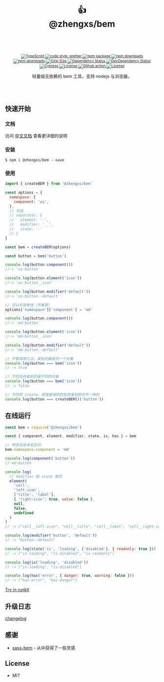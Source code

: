 <div align="center">
  <h1>
   <br/>
    <br/>
    👍
    <br />
    @zhengxs/bem
    <br />
    <br />
  </h1>
  <sup>
    <br />
    <br />
    <a href="https://www.typescriptlang.org">
      <img src="https://img.shields.io/badge/lang-typescript-informational?style=flat" alt="TypeScript" />
    </a>
    <a href="https://github.com/prettier/prettier">
      <img src="https://img.shields.io/badge/code_style-prettier-ff69b4.svg?style=flat-square" alt="code style: prettier" />
    </a>
    <a href="https://www.npmjs.com/package/@zhengxs/bem">
      <img src="https://img.shields.io/npm/v/@zhengxs/bem.svg" alt="npm package" />
    </a>
    <a href="https://www.npmjs.com/package/@zhengxs/bem">
      <img src="https://img.shields.io/npm/dt/@zhengxs/bem.svg" alt="npm downloads" />
    </a>
    <a href="https://www.npmjs.com/package/@zhengxs/bem">
      <img src="https://img.shields.io/npm/dm/@zhengxs/bem.svg" alt="npm downloads" />
    </a>
    <a href="https://unpkg.com/@zhengxs/bem/dist/bem.min.js">
      <img src="https://img.badgesize.io/https:/unpkg.com/@zhengxs/bem/dist/bem.min.js?compression=gzip&style=flat" alt="Gzip Size" />
    </a>
    <a href="https://david-dm.org/zhengxs2018/bem?type=dev">
      <img src="https://david-dm.org/zhengxs2018/bem.svg" alt="Dependency Status" />
    </a>
    <a href="https://david-dm.org/zhengxs2018/bem?type=dev">
      <img src="https://david-dm.org/zhengxs2018/bem/dev-status.svg" alt="DevDependency Status" />
    </a>
    <a href="https://dashboard.cypress.io/projects/pj64uz/runs">
      <img src="https://img.shields.io/endpoint?url=https://dashboard.cypress.io/badge/simple/pj64uz/main&style=flat&logo=cypress" alt="Cypress" />
    </a>
    <a href="https://codecov.io/gh/zhengxs2018/bem">
      <img src="https://codecov.io/gh/zhengxs2018/bem/branch/main/graph/badge.svg" alt="License" />
    </a>
    <a href="https://github.com/zhengxs2018/bem/actions/workflows/tests.yaml">
      <img src="https://github.com/zhengxs2018/bem/actions/workflows/tests.yaml/badge.svg" alt="Github action" />
    </a>
    <a href="https://circleci.com/gh/streamich/@zhengxs/bem">
      <img src="https://img.shields.io/npm/l/@zhengxs/bem.svg?style=flat-square" alt="License" />
    </a>
    <br />
    <br />
  </sup>
  <div>轻量级无依赖的 bem 工具，支持 nodejs 与浏览器。</div>
  <br />
  <br />
  <br />
</div>

## 快速开始

### 文档

访问 [中文文档](https://zhengxs2018.github.io/bem/) 查看更详细的说明

### 安装

```shell
$ npm i @zhengxs/bem --save
```

### 使用

```js
import { createBEM } from '@zhengxs/bem'

const options = {
  namespace: {
    component: 'ux',
  },
  // 可选
  // separator: {
  //   element: '-',
  //   modifier: '__',
  //   state: '-'
  // }
}

const bem = createBEM(options)

const button = bem('button')

console.log(button.component())
//-> 'ux-button'

console.log(button.element('icon'))
//-> 'ux-button__icon'

console.log(button.modifier('default'))
//-> 'ux-button--default'

// 可以中途修改（不推荐）
options['namespace']['component'] = 'md'

console.log(button.component())
//-> 'md-button'

console.log(button.element('icon'))
//-> 'md-button__icon'

console.log(button.modifier('default'))
//-> 'md-button--default'

// 不管调用几次，拿到的都是同一个对象
console.log(button === bem('icon'))
// -> true

// 不同名称拿到的是不同的对象
console.log(button === bem('icon'))
// -> false

// 不同的 create，即使是相同的名称拿到的也不一样的
console.log(button === createBEM()('button'))
```

## 在线运行

```js
const bem = require('@zhengxs/bem')

const { component, element, modifier, state, is, has } = bem

// 修改全局命名空间
bem.namespace.component = 'md'

console.log(component('button'))
// md-button

console.log(
  // modifier 和 state 类同
  element(
    'cell',
    'left-icon',
    ['title', 'label'],
    { 'right-icon': true, value: false },
    null,
    false,
    undefined
  )
)
// -> ["cell__left-icon", "cell__title", "cell__label", "cell__right-icon"]

console.log(modifier('button', 'default'))
// -> "button--default"

console.log(state('is', 'loading', ['disabled'], { readonly: true }))
// -> ["is-loading", "is-disabled", "is-readonly"]

console.log(is('loading', 'disabled'))
// -> ["is-loading", "is-disabled"]

console.log(has('error', { danger: true, warning: false }))
// -> ["has-error", "has-danger"]
```

[Try in runkit](https://npm.runkit.com/@zhengxs/bem)

## 升级日志

[changelog](./CHANGELOG.md)

## 感谢

- [sass-bem](https://github.com/zgabievi/sass-bem) - 从中获得了一些灵感

## License

- MIT
